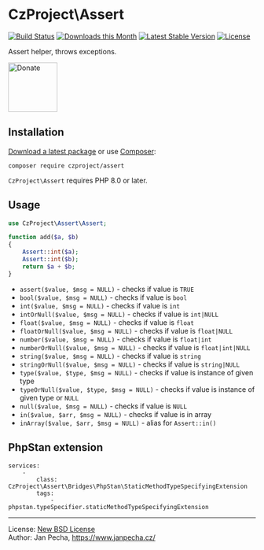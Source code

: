 # CzProject\Assert

[![Build Status](https://github.com/czproject/assert/workflows/Build/badge.svg)](https://github.com/czproject/assert/actions)
[![Downloads this Month](https://img.shields.io/packagist/dm/czproject/assert.svg)](https://packagist.org/packages/czproject/assert)
[![Latest Stable Version](https://poser.pugx.org/czproject/assert/v/stable)](https://github.com/czproject/assert/releases)
[![License](https://img.shields.io/badge/license-New%20BSD-blue.svg)](https://github.com/czproject/assert/blob/master/license.md)

Assert helper, throws exceptions.

<a href="https://www.janpecha.cz/donate/"><img src="https://buymecoffee.intm.org/img/donate-banner.v1.svg" alt="Donate" height="100"></a>


## Installation

[Download a latest package](https://github.com/czproject/assert/releases) or use [Composer](http://getcomposer.org/):

```
composer require czproject/assert
```

`CzProject\Assert` requires PHP 8.0 or later.


## Usage


``` php
use CzProject\Assert\Assert;

function add($a, $b)
{
	Assert::int($a);
	Assert::int($b);
	return $a + $b;
}
```

* `assert($value, $msg = NULL)` - checks if value is `TRUE`
* `bool($value, $msg = NULL)` - checks if value is `bool`
* `int($value, $msg = NULL)` - checks if value is `int`
* `intOrNull($value, $msg = NULL)` - checks if value is `int|NULL`
* `float($value, $msg = NULL)` - checks if value is `float`
* `floatOrNull($value, $msg = NULL)` - checks if value is `float|NULL`
* `number($value, $msg = NULL)` - checks if value is `float|int`
* `numberOrNull($value, $msg = NULL)` - checks if value is `float|int|NULL`
* `string($value, $msg = NULL)` - checks if value is `string`
* `stringOrNull($value, $msg = NULL)` - checks if value is `string|NULL`
* `type($value, $type, $msg = NULL)` - checks if value is instance of given type
* `typeOrNull($value, $type, $msg = NULL)` - checks if value is instance of given type or `NULL`
* `null($value, $msg = NULL)` - checks if value is `NULL`
* `in($value, $arr, $msg = NULL)` - checks if value is in array
* `inArray($value, $arr, $msg = NULL)` - alias for `Assert::in()`


## PhpStan extension

```neon
services:
	-
		class: CzProject\Assert\Bridges\PhpStan\StaticMethodTypeSpecifyingExtension
		tags:
			- phpstan.typeSpecifier.staticMethodTypeSpecifyingExtension
```

------------------------------

License: [New BSD License](license.md)
<br>Author: Jan Pecha, https://www.janpecha.cz/
